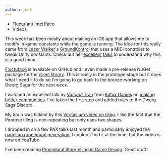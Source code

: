 ```yaml
---
author: jock
---
```

* Fluctu(ant Inter)face
* Videos

This week has been mostly about making an iOS app that allows me to modify in-game constants while the game is running. The idea for this really came from [Lazer Walker](https://twitter.com/lazerwalker)'s [GroundKontrol](https://github.com/lazerwalker/GroundKontrol) that uses a MIDI controller to tweak Unity constants. Check out her [excellent](https://www.youtube.com/watch?v=-aXrLvdrnao&t=23m51s) [talks](https://youtu.be/stM33UcLPJ0) to understand why this is a good thing.

[Fluctuface](https://github.com/HaikuJock/Fluctuface) is available on GitHub and I even made a pre-release NuGet package for the [client library](https://www.nuget.org/packages/Haiku.Fluctuface). This is really in the prototype stage but it does what I need it to do so I'm going to go back to the bronze-working on Dwerg Saga for the next week.

I watched  an excellent talk by [Victoria Tran](https://twitter.com/TheVTran) from [Kitfox Games](https://www.kitfoxgames.com/en) on [making better communities](https://youtu.be/oWsIfgx0yps). I've taken the first step and added rules to the Dwerg Saga Discord.

My brain was tickled by this [Veritasium video on tiling](https://youtu.be/48sCx-wBs34). I like the fact that the Penrose tiling is non-repeating but only uses two shapes.

I dropped in on a few PAX talks last month and particularly enjoyed the [panel on procedural generation](https://youtu.be/ZERuH_hbCH4), I couldn't find it at the time, but the video is now on YouTube.

I've been reading [Procedural Storytelling in Game Design](https://www.routledge.com/Procedural-Storytelling-in-Game-Design/Short-Adams/p/book/9781138595309). Great stuff!
